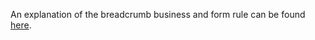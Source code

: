 An explanation of the breadcrumb business and form rule can be found [here](https://daniels-notes.de/posts/2023/breadcrumb).
